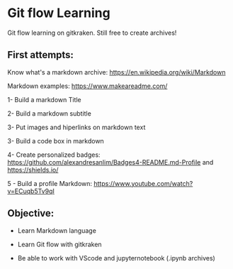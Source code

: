 # Git flow Learning 
Git flow learning on gitkraken. Still free to create archives!

## First attempts: 

Know what's a markdown archive: https://en.wikipedia.org/wiki/Markdown

Markdown examples: https://www.makeareadme.com/

1- Build a markdown Title 

2- Build a markdown subtitle 

3- Put images and hiperlinks on markdown text

3- Build a code box in markdown

4- Create personalized badges: https://github.com/alexandresanlim/Badges4-README.md-Profile and https://shields.io/

5 - Build a profile Markdown: https://www.youtube.com/watch?v=ECuqb5Tv9qI  

## Objective: 

- Learn Markdown language

- Learn Git flow with gitkraken

- Be able to work with VScode and jupyternotebook (.ipynb archives)
